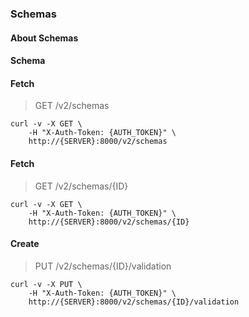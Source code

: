 ### Schemas

#### About Schemas

#### Schema



#### Fetch

> GET /v2/schemas

```curl
curl -v -X GET \
    -H "X-Auth-Token: {AUTH_TOKEN}" \
    http://{SERVER}:8000/v2/schemas
```

#### Fetch

> GET /v2/schemas/{ID}

```curl
curl -v -X GET \
    -H "X-Auth-Token: {AUTH_TOKEN}" \
    http://{SERVER}:8000/v2/schemas/{ID}
```

#### Create

> PUT /v2/schemas/{ID}/validation

```curl
curl -v -X PUT \
    -H "X-Auth-Token: {AUTH_TOKEN}" \
    http://{SERVER}:8000/v2/schemas/{ID}/validation
```

